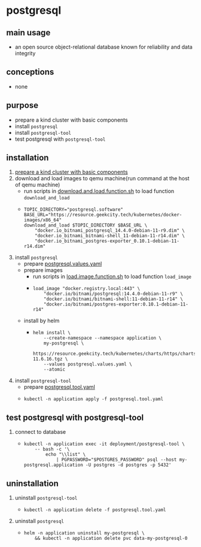 # postgresql

## main usage

* an open source object-relational database known for reliability and data integrity

## conceptions

* none

## purpose

* prepare a kind cluster with basic components
* install `postgresql`
* install `postgresql-tool`
* test postgresql with `postgresql-tool`

## installation

1. [prepare a kind cluster with basic components](../basic/kind.cluster.md)
2. download and load images to qemu machine(run command at the host of qemu machine)
    * run scripts
      in [download.and.load.function.sh](../resources/create.qemu.machine.for.kind/download.and.load.function.sh.md) to
      load function `download_and_load`
    * ```shell
      TOPIC_DIRECTORY="postgresql.software"
      BASE_URL="https://resource.geekcity.tech/kubernetes/docker-images/x86_64"
      download_and_load $TOPIC_DIRECTORY $BASE_URL \
          "docker.io_bitnami_postgresql_14.4.0-debian-11-r9.dim" \
          "docker.io_bitnami_bitnami-shell_11-debian-11-r14.dim" \
          "docker.io_bitnami_postgres-exporter_0.10.1-debian-11-r14.dim"
      ```
4. install `postgresql`
    * prepare [postgresql.values.yaml](resources/postgresql/postgresql.values.yaml.md)
    * prepare images
        + run scripts in [load.image.function.sh](../resources/load.image.function.sh.md) to load function `load_image`
        + ```shell
          load_image "docker.registry.local:443" \
              "docker.io/bitnami/postgresql:14.4.0-debian-11-r9" \
              "docker.io/bitnami/bitnami-shell:11-debian-11-r14" \
              "docker.io/bitnami/postgres-exporter:0.10.1-debian-11-r14"
          ```
    * install by helm
        + ```shell
          helm install \
              --create-namespace --namespace application \
              my-postgresql \
              https://resource.geekcity.tech/kubernetes/charts/https/charts.bitnami.com/bitnami/postgresql-11.6.16.tgz \
              --values postgresql.values.yaml \
              --atomic
          ```
5. install `postgresql-tool`
    * prepare [postgresql.tool.yaml](resources/postgresql/postgresql.tool.yaml.md)
    * ```shell
      kubectl -n application apply -f postgresql.tool.yaml
      ```

## test postgresql with postgresql-tool

1. connect to database
    * ```shell
      kubectl -n application exec -it deployment/postgresql-tool \
          -- bash -c '\
              echo "\\list" \
                  | PGPASSWORD="$POSTGRES_PASSWORD" psql --host my-postgresql.application -U postgres -d postgres -p 5432'
      ```

## uninstallation

1. uninstall `postgresql-tool`
    * ```shell
      kubectl -n application delete -f postgresql.tool.yaml
      ```
2. uninstall `postgresql`
    * ```shell
      helm -n application uninstall my-postgresql \
          && kubectl -n application delete pvc data-my-postgresql-0
      ```


